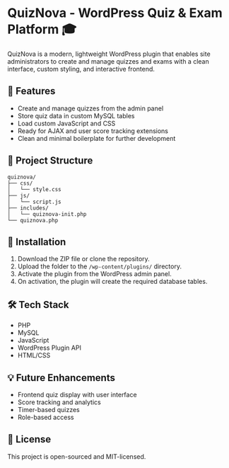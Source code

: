 # QuizNova - WordPress Quiz & Exam Platform 🎓

QuizNova is a modern, lightweight WordPress plugin that enables site administrators to create and manage quizzes and exams with a clean interface, custom styling, and interactive frontend.

## 🔧 Features
- Create and manage quizzes from the admin panel
- Store quiz data in custom MySQL tables
- Load custom JavaScript and CSS
- Ready for AJAX and user score tracking extensions
- Clean and minimal boilerplate for further development

## 📁 Project Structure
```
quiznova/
├── css/
│   └── style.css
├── js/
│   └── script.js
├── includes/
│   └── quiznova-init.php
└── quiznova.php
```

## 🚀 Installation
1. Download the ZIP file or clone the repository.
2. Upload the folder to the `/wp-content/plugins/` directory.
3. Activate the plugin from the WordPress admin panel.
4. On activation, the plugin will create the required database tables.

## 🛠 Tech Stack
- PHP
- MySQL
- JavaScript
- WordPress Plugin API
- HTML/CSS

## 💡 Future Enhancements
- Frontend quiz display with user interface
- Score tracking and analytics
- Timer-based quizzes
- Role-based access

## 📄 License
This project is open-sourced and MIT-licensed.
